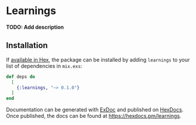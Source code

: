 # Learnings

**TODO: Add description**

## Installation

If [available in Hex](https://hex.pm/docs/publish), the package can be installed
by adding `learnings` to your list of dependencies in `mix.exs`:

```elixir
def deps do
  [
    {:learnings, "~> 0.1.0"}
  ]
end
```

Documentation can be generated with [ExDoc](https://github.com/elixir-lang/ex_doc)
and published on [HexDocs](https://hexdocs.pm). Once published, the docs can
be found at <https://hexdocs.pm/learnings>.

